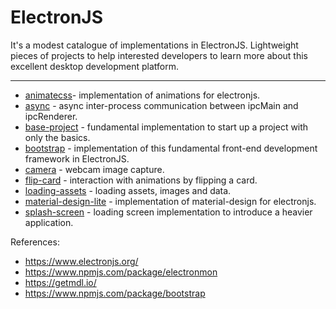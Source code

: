 # ElectronJS

It's a modest catalogue of implementations in ElectronJS. Lightweight pieces of projects to help interested developers to learn more about this excellent desktop development platform.

----
- [animatecss](https://github.com/rogerio-ushiro/electronjs/tree/main/animatecss)- implementation of animations for electronjs.
- [async](https://github.com/rogerio-ushiro/electronjs/tree/main/async) - async inter-process communication between ipcMain and ipcRenderer.
- [base-project](https://github.com/rogerio-ushiro/electronjs/tree/main/base-project) - fundamental implementation to start up a project with only the basics.
- [bootstrap](https://github.com/rogerio-ushiro/electronjs/tree/main/bootstrap) - implementation of this fundamental front-end development framework in ElectronJS.
- [camera](https://github.com/rogerio-ushiro/electronjs/tree/main/camera) - webcam image capture.
- [flip-card](https://github.com/rogerio-ushiro/electronjs/tree/main/flip-card) - interaction with animations by flipping a card.
- [loading-assets](https://github.com/rogerio-ushiro/electronjs/tree/main/loading-assets) - loading assets, images and data.
- [material-design-lite](https://github.com/rogerio-ushiro/electronjs/tree/main/material-design-lite) - implementation of material-design for electronjs.
- [splash-screen](https://github.com/rogerio-ushiro/electronjs/tree/main/splash-screen) - loading screen implementation to introduce a heavier application.

References:
- https://www.electronjs.org/
- https://www.npmjs.com/package/electronmon
- https://getmdl.io/
- https://www.npmjs.com/package/bootstrap
